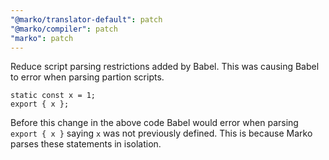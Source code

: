 ```yaml
---
"@marko/translator-default": patch
"@marko/compiler": patch
"marko": patch
---
```


Reduce script parsing restrictions added by Babel.
This was causing Babel to error when parsing partion scripts.

```marko
static const x = 1;
export { x };
```

Before this change in the above code Babel would error when parsing `export { x }` saying `x` was not previously defined. This is because Marko parses these statements in isolation.
